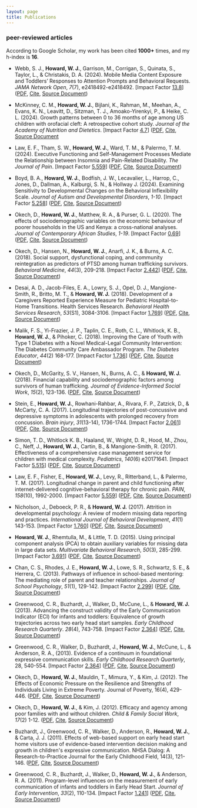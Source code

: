 ```yaml
---
layout: page
title: Publications 
---
```


### peer-reviewed articles 
According to Google Scholar, my work has been cited **1000+** times, and my h-index is **16**. 

* Webb, S. J., **Howard, W. J.**, Garrison, M., Corrigan, S., Quinata, S., Taylor, L., & Christakis, D. A. (2024). Mobile Media Content Exposure and Toddlers’ Responses to Attention Prompts and Behavioral Requests. *JAMA Network Open*, *7*(7), e2418492-e2418492. [Impact Factor [13.8](https://jamanetwork.com/journals/jamanetworkopen/fullarticle/2816467)]  ([PDF](https://watermark.silverchair.com/webb_2024_oi_240608_1719929592.81789.pdf?token=AQECAHi208BE49Ooan9kkhW_Ercy7Dm3ZL_9Cf3qfKAc485ysgAAA0IwggM-BgkqhkiG9w0BBwagggMvMIIDKwIBADCCAyQGCSqGSIb3DQEHATAeBglghkgBZQMEAS4wEQQMbDF-fUmp1RStM9GcAgEQgIIC9U3Kgv-yhifxctUgWFW10P8AvcLStAnSOj-f-jwhBSLB4BJVfVRHutp_IH9tYlDLSNBdsHzfb7xT4YYqVbTVY1oLz1BWN3mHsYOGknYW3kwOKNgtlv0KC9R2v2Yf4eT3l76aFX3PrVFPumFxazlSzvF7KI-s6pEWEy8w23Ob5liq01kF6B7155fImIhjqxkEZbg3hLMN-x7nSIN5Famx3giWVSnuFo8YYMzbEVDuW3kinAaLOz7ky_afrXHZWjN0xDklS8wpRqRuSUTnVZ1OzA6CP5Tkmy__v-QQKrrPSb3w8xiu6OO-Sn7HhaPX-lTzTgHSUgFzmy2SIMJLQUjlyk-lOFVANokEhIIdSZQtoGYlUN_90MBpvoDuPL7GSrIhLIIkBKwJ8HRqVBkKCt_0tpeBlS5ANDHaz_3com4qtlwyb0XBfnGVdcPkMdwchqnjAIxnqQaQenxFxuiob9RV8kbtCj8CAagBX-QTQliLSAHSmJ5bO-CqJeA3y5P9ly-wtzLq8iVQGQ0TsuPkFqR-9_ZNUHDZWxKM4qQT_SkDEAYdvotKk3WMuBgR_ANyfR2IxAvfNZ16uZlVicOGqmghzU7MsOoF5EG56sT8ltq8FyxcB_OpkFf7WmoMSI32zEcLMG3aGcUQmEUKMPu4bPsi7Q7Fik2S111r01qN7a1G8eaNligdawHybSktz0ikdxcCfKIGVPfMmSG-rkkV_2dqWX1jitTP2vHWs6xTS6xbL0Xz0JeINg6yPPmQ1bSHsCK4da-WlK5AZjvJDzBQwDYq0e90mZjiSzLtk2NqaTdumfi30c2s1Ycx35RvDcjOHUqNLRb9AGwyI7QGMwJJ-Dbbs4_hskGPLVTJ5eA3iBLY7x4FfGl1kM63sLN1kt95SL2w1y5g5ju6Mz1QKysLH9NIcJjyBrtBUABX3DUio0pRTwhQkeMcvIohjLgPzGiWG9aNe5RY4Rxt5DqEg0W8jo3jrSoHuDHDHK6yN3gWIdr419IQHev1Cas), [Cite](https://jamanetwork.com/journals/jamanetworkopen/fullarticle/2820972), [Source Document](https://jamanetwork.com/journals/jamanetworkopen/fullarticle/2820972))

* McKinney, C. M., **Howard, W. J.**, Bijlani, K., Rahman, M., Meehan, A., Evans, K. N., Leavitt, D., Sitzman, T. J., Amoako-Yirenkyi, P., & Heike, C. L. (2024). Growth patterns between 0 to 36 months of age among US children with orofacial cleft: A retrospective cohort study. *Journal of the Academy of Nutrition and Dietetics*. [Impact Factor [4.7](https://www.jandonline.org/)]  ([PDF](https://www.sciencedirect.com/science/article/pii/S221226722400251X/pdfft?md5=04356278eefe4825681c3169411c3fb5&pid=1-s2.0-S221226722400251X-main.pdf), [Cite](https://www.sciencedirect.com/science/article/pii/S221226722400251X?ref=pdf_download&fr=RR-2&rr=8b2b3e14da16c39d), [Source Document](https://www.sciencedirect.com/science/article/pii/S221226722400251X?ref=pdf_download&fr=RR-2&rr=8b2b3e14da16c39d)

* Law, E. F., Tham, S. W., **Howard, W. J.**, Ward, T. M., & Palermo, T. M. (2024). Executive Functioning and Self-Management Processes Mediate the Relationship between Insomnia and Pain-Related Disability. *The Journal of Pain*. [Impact Factor [5.559](https://journals.lww.com/pain/pages/default.aspx)]  ([PDF](https://www.sciencedirect.com/science/article/pii/S1526590023005138/pdfft?md5=1f35803a2564fe4c0bdf06f75d5ac096&pid=1-s2.0-S1526590023005138-main.pdf), [Cite](https://scholar.googleusercontent.com/scholar.enw?q=info:4gsjZ6CKE6MJ:scholar.google.com/&output=citation&scisdr=ClH5CMyXEK3_0-xO5Hs:AFWwaeYAAAAAZR5L_HsOo8gmIMFDXJRjMq7lWpw&scisig=AFWwaeYAAAAAZR5L_Gb-d83v-yVCM6TIpNyBo94&scisf=3&ct=citation&cd=-1&hl=en), [Source Document](https://www.sciencedirect.com/science/article/abs/pii/S1526590023005138))

* Boyd, B. A., **Howard, W. J.**, Bodfish, J. W., Lecavalier, L., Harrop, C., Jones, D., Dallman, A., Kalburgi, S. N., & Hollway J. (2024). Examining Sensitivity to Developmental Changes on the Behavioral Inflexibility Scale. *Journal of Autism and Developmental Disorders*, *1-10*. [Impact Factor [5.258](https://www.springer.com/journal/10803)]  ([PDF](https://link.springer.com/content/pdf/10.1007/s10803-022-05837-z.pdf?pdf=button), [Cite](https://citation-needed.springer.com/v2/references/10.1007/s10803-022-05837-z?format=refman&flavour=citation), [Source Document](https://link.springer.com/article/10.1007/s10803-022-05837-z))

* Okech, D., **Howard, W. J.**, Matthew, R. A., & Purser, G. L. (2020). The effects of sociodemographic variables on the economic behaviour of poorer households in the US and Kenya: a cross-national analyses. *Journal of Contemporary African Studies*, *1-19*. [Impact Factor [0.69](https://academic-accelerator.com/Impact-Factor-IF/Journal-of-Contemporary-African-Studies#:~:text=The%20Journal%20Impact%20Quartile%20of%20Journal%20of%20Contemporary,recent%20articles%20published%20in%20a%20given%20journal%20received.)]  ([PDF](https://www.researchgate.net/profile/David_Okech/publication/344787857_The_effects_of_sociodemographic_variables_on_the_economic_behaviour_of_poorer_households_in_the_US_and_Kenya_a_cross-national_analyses/links/5f906627458515b7cf914d20/The-effects-of-sociodemographic-variables-on-the-economic-behaviour-of-poorer-households-in-the-US-and-Kenya-a-cross-national-analyses.pdf),  [Cite](https://www.tandfonline.com/action/showCitFormats?doi=10.1080%2F02589001.2020.1825648&area=0000000000000001), [Source Document](https://www.tandfonline.com/doi/abs/10.1080/02589001.2020.1825648))

* Okech, D., Hansen, N., **Howard, W. J.**, Anarfi, J. K., & Burns, A. C. (2018). Social support, dysfunctional coping, and community reintegration as predictors of PTSD among human trafficking survivors. *Behavioral Medicine*, *44*(3), 209-218. [Impact Factor [2.442](https://www.tandfonline.com/toc/vbmd20/current)]  ([PDF](https://www.researchgate.net/profile/David_Okech/publication/326480880_Social_Support_Dysfunctional_Coping_and_Community_Reintegration_as_Predictors_of_PTSD_Among_Human_Trafficking_Survivors/links/5b576dffaca272a2d666f8f3/Social-Support-Dysfunctional-Coping-and-Community-Reintegration-as-Predictors-of-PTSD-Among-Human-Trafficking-Survivors.pdf?_sg%5B0%5D=9lj0LpRwNCgUCK416UYpdKlg47WfZaIHnuNtEtzM0K5SKP63DCRfE1-NLoQIuqcnc-dU8Pwg3-RiWX9b39_C6w.wJ5uHa7lga7QPZRLbTlXYFjJ8vtwMht-oqNB2YNNJyDznmuoFmzPYT769BvnXgK5Haw_PUSPjK311C5TF-0Vew&_sg%5B1%5D=k4fUrM2O620cN2RwCzepGkw4EtPH0PukczH-KcVlJmQnweeTlzdg039b3Rc-ABEp525kDUk-ivYwmGjVAlEOcbQ51JPhkss-9Mevd3Gkl_Xv.wJ5uHa7lga7QPZRLbTlXYFjJ8vtwMht-oqNB2YNNJyDznmuoFmzPYT769BvnXgK5Haw_PUSPjK311C5TF-0Vew&_iepl=),  [Cite](https://www.tandfonline.com/action/showCitFormats?doi=10.1080%2F08964289.2018.1432553), [Source Document](https://www.tandfonline.com/doi/abs/10.1080/08964289.2018.1432553))

* Desai, A. D., Jacob-Files, E. A., Lowry, S. J., Opel, D. J., Mangione-Smith, R., Britto, M. T., & **Howard, W. J.** (2018). Development of a Caregivers Reported Experience Measure for Pediatric Hospital-to-Home Transitions. Health Services Research. *Behavioral Health Services Research*, *53*(S1), 3084-3106. [Impact Factor [1.769](https://link.springer.com/journal/11414)]  ([PDF](https://www.researchgate.net/publication/325041447_Development_of_a_Caregiver-Reported_Experience_Measure_for_Pediatric_Hospital-to-Home_Transitions),  [Cite](https://onlinelibrary.wiley.com/action/showCitFormats?doi=10.1111%2F1475-6773.12864), [Source Document](https://onlinelibrary.wiley.com/doi/abs/10.1111/1475-6773.12864))

* Malik, F. S., Yi-Frazier, J. P., Taplin, C. E., Roth, C. L., Whitlock, K. B., **Howard, W. J.**, & Pihoker, C. (2018). Improving the Care of Youth with Type 1 Diabetes with a Novel Medical-Legal Community Intervention: The Diabetes Community Care Ambassador Program. *The Diabetes Educator*, *44*(2) 168-177. [Impact Factor [1.736](https://journals.sagepub.com/home/tde)]  ([PDF](https://www.researchgate.net/publication/322431809_Improving_the_Care_of_Youth_With_Type_1_Diabetes_With_a_Novel_Medical-Legal_Community_Intervention_The_Diabetes_Community_Care_Ambassador_Program),  [Cite](https://journals.sagepub.com/doi/full/10.1177/0145721717750346), [Source Document](https://journals.sagepub.com/doi/abs/10.1177/0145721717750346))

* Okech, D., McGarity, S. V., Hansen, N., Burns, A. C., & **Howard, W. J.** (2018). Financial capability and sociodemographic factors among survivors of human trafficking. *Journal of Evidence-Informed Social Work*, *15*(2), 123-136.  ([PDF](https://www.researchgate.net/profile/David_Okech/publication/322079767_Financial_Capability_and_Sociodemographic_Factors_among_Survivors_of_Human_Trafficking/links/5a4cf55faca2729b7c8b0dbc/Financial-Capability-and-Sociodemographic-Factors-among-Survivors-of-Human-Trafficking.pdf),  [Cite](https://www.tandfonline.com/doi/citedby/10.1080/23761407.2017.1419154?scroll=top&needAccess=true), [Source Document](https://www.tandfonline.com/doi/citedby/10.1080/23761407.2017.1419154?scroll=top&needAccess=true))

* Stein, E., **Howard, W. J.**, Rowhani-Rahbar, A., Rivara, F. P., Zatzick, D., & McCarty, C. A. (2017). Longitudinal trajectories of post-concussive and depressive symptoms in adolescents with prolonged recovery from concussion. *Brain injury*, *31*(13-14), 1736-1744. [Impact Factor [2.061](https://www.tandfonline.com/toc/ibij20/current)]  ([PDF](https://www.researchgate.net/profile/Cari_Mccarty/publication/320934763_Longitudinal_trajectories_of_post-concussive_and_depressive_symptoms_in_adolescents_with_prolonged_recovery_from_concussion/links/5a035e2b4585151f478b304b/Longitudinal-trajectories-of-post-concussive-and-depressive-symptoms-in-adolescents-with-prolonged-recovery-from-concussion.pdf),  [Cite](https://www.tandfonline.com/action/showCitFormats?doi=10.1080%2F02699052.2017.1380843), [Source Document](https://www.tandfonline.com/doi/abs/10.1080/02699052.2017.1380843))

* Simon, T. D., Whitlock K. B., Haaland, W., Wright, D. R., Hood, M., Zhou, C., Neff, J., **Howard, W. J.**, Cartin, B., & Mangione-Smith, R. (2017). Effectiveness of a comprehensive case management service for children with medical complexity. *Pediatrics*, *140*(6) e20171641. [Impact Factor [5.515](http://www.aappublications.org/content/pediatrics-overview)]  ([PDF](http://pediatrics.aappublications.org/content/pediatrics/140/6/e20171641.full.pdf),  [Cite](http://pediatrics.aappublications.org/highwire/citation/134261/bibtext), [Source Document](http://pediatrics.aappublications.org/content/140/6/e20171641))

* Law, E. F., Fisher, E., **Howard, W. J.**, Levy, R., Ritterband, L., & Palermo, T. M. (2017). Longitudinal change in parent and child functioning after internet-delivered cognitive-behavioral therapy for chronic pain. *PAIN*, *158*(10), 1992-2000. [Impact Factor [5.559](https://journals.lww.com/pain/pages/default.aspx)]  ([PDF](https://europepmc.org/backend/ptpmcrender.fcgi?accid=PMC5608643&blobtype=pdf),  [Cite](https://journals.lww.com/pain/Abstract/2017/10000/Longitudinal_change_in_parent_and_child.18.aspx), [Source Document](https://journals.lww.com/pain/Abstract/2017/10000/Longitudinal_change_in_parent_and_child.18.aspx))

* Nicholson, J., Deboeck, P. R., & **Howard, W. J.** (2017). Attrition in developmental psychology: A review of modern missing data reporting and practices. *International Journal of Behavioral Development*, *41*(1) 143-153. [Impact Factor [1.760](https://journals.sagepub.com/home/jbd)]  ([PDF](https://journals.sagepub.com/doi/pdf/10.1177/0165025415618275),  [Cite](https://journals.sagepub.com/doi/abs/10.1177/0165025415618275), [Source Document](https://journals.sagepub.com/doi/abs/10.1177/0165025415618275))

* **Howard, W. J.**, Rhemtulla, M., & Little, T. D. (2015). Using principal component analysis (PCA) to obtain auxiliary variables for missing data in large data sets. *Multivariate Behavioral Research*, *50*(3), 285-299. [Impact Factor [3.691](https://www.tandfonline.com/toc/hmbr20/current)]  ([PDF](https://www.researchgate.net/profile/Todd_Little/publication/277974497/inline/jsViewer/558b095308aee99ca9ca3dc1),  [Cite](https://www.tandfonline.com/action/showCitFormats?doi=10.1080%2F00273171.2014.999267), [Source Document](https://www.tandfonline.com/doi/abs/10.1080/00273171.2014.999267))

* Chan, C. S., Rhodes, J. E., **Howard, W. J.**, Lowe, S. R., Schwartz, S. E., & Herrera, C. (2013). Pathways of influence in school-based mentoring: The mediating role of parent and teacher relationships. *Journal of School Psychology*, *51*(1), 129-142. [Impact Factor [2.299](https://www.journals.elsevier.com/journal-of-school-psychology)]  ([PDF](https://www.ncbi.nlm.nih.gov/pmc/articles/PMC3593655/pdf/nihms438737.pdf),  [Cite](https://www.ncbi.nlm.nih.gov/pmc/articles/PMC3593655/#), [Source Document](https://www.sciencedirect.com/science/article/pii/S0022440512000830))

* Greenwood, C. R., Buzhardt, J., Walker, D., McCune, L., & **Howard, W. J.** (2013). Advancing the construct validity of the Early Communication Indicator (ECI) for infants and toddlers: Equivalence of growth trajectories across two early head start samples. *Early Childhood Research Quarterly*. *28*(4), 743-758. [Impact Factor [2.364](https://www.journals.elsevier.com/early-childhood-research-quarterly)]  ([PDF](https://www.researchgate.net/publication/259133266_Advancing_the_construct_validity_of_the_Early_Communication_Indicator_ECI_for_infants_and_toddlers_Equivalence_of_growth_trajectories_across_two_early_head_start_samples),  [Cite](https://www.sciencedirect.com/science/article/pii/S0885200613000598), [Source Document](https://www.sciencedirect.com/science/article/pii/S0885200613000598))

* Greenwood, C. R., Walker, D., Buzhardt, J., **Howard, W. J.**, McCune, L., & Anderson, R. A., (2013). Evidence of a continuum in foundational expressive communication skills. *Early Childhood Research Quarterly*, 28, 540-554. [Impact Factor [2.364](https://www.journals.elsevier.com/early-childhood-research-quarterly)]  ([PDF](https://www.ncbi.nlm.nih.gov/pmc/articles/PMC4036115/pdf/nihms570538.pdf),  [Cite](https://www.ncbi.nlm.nih.gov/pmc/articles/PMC4036115/#), [Source Document](https://www.sciencedirect.com/science/article/pii/S0885200613000276))

* Okech, D., **Howard, W. J.**, Mauldin, T., Mimura, Y., & Kim, J. (2012). The Effects of Economic Pressure on the Resilience and Strengths of Individuals Living in Extreme Poverty. Journal of Poverty, 16(4), 429-446.  ([PDF](https://www.researchgate.net/profile/David_Okech/publication/271670675/inline/jsViewer/591c7a18a6fdcc233fcbb03c),  [Cite](https://www.tandfonline.com/action/showCitFormats?doi=10.1080%2F10875549.2012.720659), [Source Document](https://www.tandfonline.com/doi/abs/10.1080/10875549.2012.720659))

* Okech, D., **Howard, W. J.**, & Kim, J. (2012). Efficacy and agency among poor families with and without children. *Child & Family Social Work*, *17*(2) 1-12.  ([PDF](https://s3.amazonaws.com/academia.edu.documents/43267482/Efficacy_and_agency_among_poor_families_20160302-24095-1en4yq.pdf?AWSAccessKeyId=AKIAIWOWYYGZ2Y53UL3A&Expires=1543808471&Signature=32wwyZex1NqkgfIe%2Fc0%2Fima8pW8%3D&response-content-disposition=inline%3B%20filename%3DEfficacy_and_agency_among_poor_families.pdf),  [Cite](https://onlinelibrary.wiley.com/action/showCitFormats?doi=10.1111%2Fj.1365-2206.2012.00861.x), [Source Document](https://onlinelibrary.wiley.com/doi/abs/10.1111/j.1365-2206.2012.00861.x))

* Buzhardt, J., Greenwood, C. R., Walker, D., Anderson, R., **Howard, W. J.**, & Carta, J. J. (2011). Effects of web-based support on early head start home visitors use of evidence-based intervention decision making and growth in children's expressive communication. NHSA Dialog: A Research-to-Practice Journal for the Early Childhood Field, 14(3), 121-146.  ([PDF](https://www.researchgate.net/profile/Jay_Buzhardt/publication/233140699/inline/jsViewer/5afee47daca27282bfef69b0),  [Cite](https://www.tandfonline.com/action/showCitFormats?doi=10.1080%2F15240754.2011.587614), [Source Document](https://www.tandfonline.com/doi/abs/10.1080/15240754.2011.587614))

* Greenwood, C. R., Buzhardt, J., Walker, D., **Howard, W. J.**, & Anderson, R. A. (2011). Program-level influences on the measurement of early communication of infants and toddlers in Early Head Start. *Journal of Early Intervention*, *33*(2), 110-134. [Impact Factor [1.241](https://journals.sagepub.com/home/jei)]  ([PDF](https://www.researchgate.net/profile/Waylon_Howard/publication/254114117_Program-Level_Influences_on_the_Measurement_of_Early_Communication_for_Infants_and_Toddlers_in_Early_Head_Start/links/56ce06cb08ae059e37535480/Program-Level-Influences-on-the-Measurement-of-Early-Communication-for-Infants-and-Toddlers-in-Early-Head-Start.pdf),  [Cite](https://journals.sagepub.com/doi/10.1177/1053815111403149), [Source Document](https://journals.sagepub.com/doi/abs/10.1177/1053815111403149))
